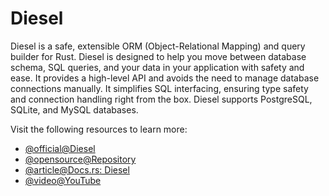 # Diesel

Diesel is a safe, extensible ORM (Object-Relational Mapping) and query builder for Rust. Diesel is designed to help you move between database schema, SQL queries, and your data in your application with safety and ease. It provides a high-level API and avoids the need to manage database connections manually. It simplifies SQL interfacing, ensuring type safety and connection handling right from the box. Diesel supports PostgreSQL, SQLite, and MySQL databases.

Visit the following resources to learn more:

- [@official@Diesel](https://diesel.rs/)
- [@opensource@Repository](https://github.com/diesel-rs/diesel)
- [@article@Docs.rs: Diesel](https://docs.rs/diesel/latest/diesel/)
- [@video@YouTube](https://www.youtube.com/watch?v=tRC4EIKhMzw)
